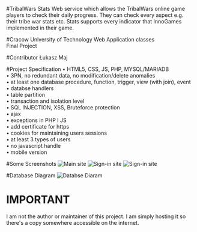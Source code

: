#TribalWars Stats
Web service which allows the TribalWars online game players to check their daily progress. They can check every aspect e.g. their tribe war stats etc. Stats supports every indicator that InnoGames implemented in their game.

#Cracow University of Technology
Web Application classes <br/>
Final Project 

#Contributor
Łukasz Maj

#Project Specification
•	HTML5, CSS, JS, PHP, MYSQL/MARIADB <br/>
•	3PN, no redundant data, no modification/delete anomalies <br/>
•	at least one database procedure, function, trigger, view (with join), event <br/>
•	databse handlers <br/>
•	table partition <br/>
• transaction and isolation level <br/>
•	SQL INJECTION, XSS, Bruteforce protection <br/>
•	ajax <br/>
• exceptions in PHP I JS <br/>
•	add certificate for https <br/>
•	cookies for maintaining users sessions <br/>
• at least 3 types of users <br/>
•	no javascript handle <br/>
•	mobile version <br/>

#Some Screenshots
![Main site](http://i.imgur.com/2zjgLVa.jpg)
![Sign-in site](http://i.imgur.com/ZtM7Doc.jpg)
![Sign-in site](http://i.imgur.com/Vz4l6er.png)

#Database Diagram
![Databse Diaram](http://i.imgur.com/9BHMwGh.png)

# IMPORTANT

I am not the author or maintainer of this project. I am simply hosting it so there's a copy somewhere accessible on the internet.
